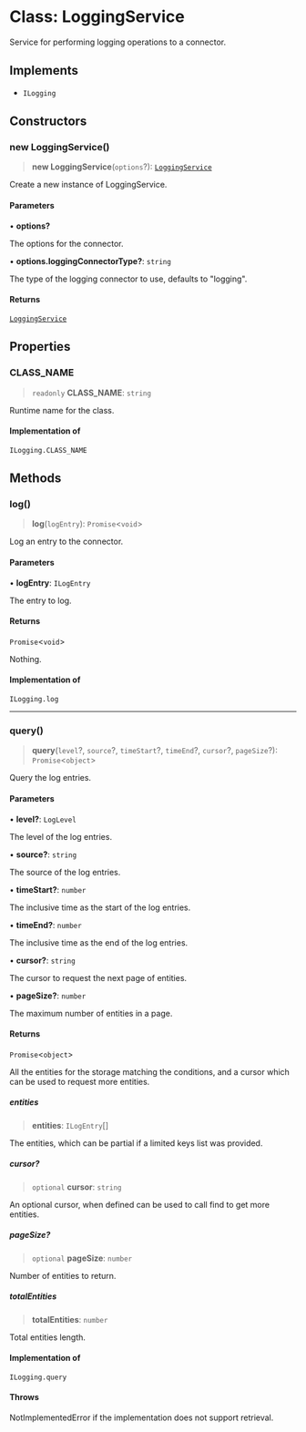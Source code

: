 # Class: LoggingService

Service for performing logging operations to a connector.

## Implements

- `ILogging`

## Constructors

### new LoggingService()

> **new LoggingService**(`options`?): [`LoggingService`](LoggingService.md)

Create a new instance of LoggingService.

#### Parameters

• **options?**

The options for the connector.

• **options.loggingConnectorType?**: `string`

The type of the logging connector to use, defaults to "logging".

#### Returns

[`LoggingService`](LoggingService.md)

## Properties

### CLASS\_NAME

> `readonly` **CLASS\_NAME**: `string`

Runtime name for the class.

#### Implementation of

`ILogging.CLASS_NAME`

## Methods

### log()

> **log**(`logEntry`): `Promise`\<`void`\>

Log an entry to the connector.

#### Parameters

• **logEntry**: `ILogEntry`

The entry to log.

#### Returns

`Promise`\<`void`\>

Nothing.

#### Implementation of

`ILogging.log`

***

### query()

> **query**(`level`?, `source`?, `timeStart`?, `timeEnd`?, `cursor`?, `pageSize`?): `Promise`\<`object`\>

Query the log entries.

#### Parameters

• **level?**: `LogLevel`

The level of the log entries.

• **source?**: `string`

The source of the log entries.

• **timeStart?**: `number`

The inclusive time as the start of the log entries.

• **timeEnd?**: `number`

The inclusive time as the end of the log entries.

• **cursor?**: `string`

The cursor to request the next page of entities.

• **pageSize?**: `number`

The maximum number of entities in a page.

#### Returns

`Promise`\<`object`\>

All the entities for the storage matching the conditions,
and a cursor which can be used to request more entities.

##### entities

> **entities**: `ILogEntry`[]

The entities, which can be partial if a limited keys list was provided.

##### cursor?

> `optional` **cursor**: `string`

An optional cursor, when defined can be used to call find to get more entities.

##### pageSize?

> `optional` **pageSize**: `number`

Number of entities to return.

##### totalEntities

> **totalEntities**: `number`

Total entities length.

#### Implementation of

`ILogging.query`

#### Throws

NotImplementedError if the implementation does not support retrieval.
